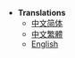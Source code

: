 * **Translations**
  * [中文简体](PlayerIntensify/zh_CN/)
  * [中文繁體](PlayerIntensify/zh_TW/)
  * [English](PlayerIntensify/en_US/)
